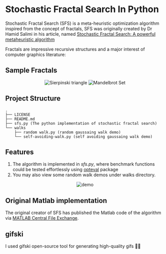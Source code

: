 # Stochastic Fractal Search In Python
Stochastic Fractal Search (SFS) is a meta-heuristic optimization algorithm inspired from the concept of fractals, SFS was originally created by Dr Hamid Salimi in his 
article, named [Stochastic Fractal Search: A powerful metaheuristic algorithm](https://www.sciencedirect.com/science/article/abs/pii/S0950705114002822)

Fractals are impressive recursive structures and a major interest of computer graphics literature:

## Sample Fractals
<p align="center">
<img src="https://i.pinimg.com/originals/12/27/1a/12271a8f5a1157cd194cec0e2e5d0757.gif" alt="Sierpinski triangle" />
<img src="https://www.mathworks.com/matlabcentral/mlc-downloads/downloads/submissions/37813/versions/1/screenshot.gif" alt="Mandelbrot Set" />
</p>

## Project Structure
```
.
├── LICENSE 
├── README.md
├── sfs.py (The python implementation of stochastic fractal search)
└── walks
    ├── random walk.py (random gaussaing walk demo)
    └── self-avoiding-walk.py (self avoiding gaussaing walk demo)
```
## Features
1. The algorithm is implemented in *sfs.py*, where benchmark functions could be tested effortlessly using [opteval](https://github.com/keit0222/optimization-evaluation) package
2. You may also view some random walk demos under walks directory.

<p align="center">
  <img src="https://media.giphy.com/media/Iok6UIB10yEKchtzEW/giphy.gif"  alt="demo" />
</p>

## Original Matlab implementation
The original creator of SFS has published the Matlab code of the algorithm via [MATLAB Central File Exchange](https://www.mathworks.com/matlabcentral/fileexchange/47565-stochastic-fractal-search-sfs).

## gifski
I used gifski open-source tool for generating high-quality gifs 🎊🎊
